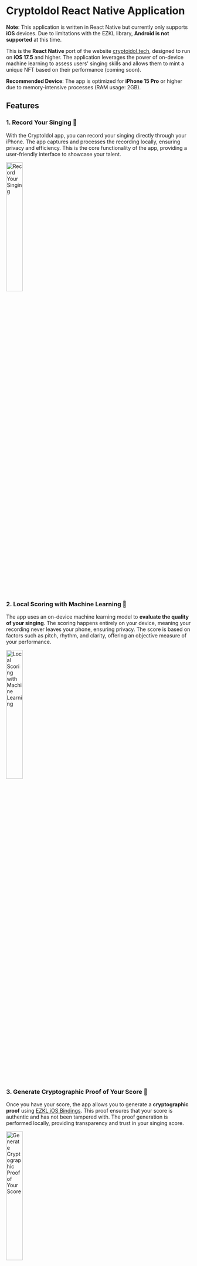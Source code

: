 # CryptoIdol React Native Application

**Note**: This application is written in React Native but currently only supports **iOS** devices. Due to limitations
with the EZKL library, **Android is not supported** at this time.

This is the **React Native** port of the website [cryptoidol.tech](https://cryptoidol.tech), designed to run on **iOS
17.5** and higher. The application leverages the power of on-device machine learning to assess users' singing skills and
allows them to mint a unique NFT based on their performance (coming soon).

**Recommended Device**: The app is optimized for **iPhone 15 Pro** or higher due to memory-intensive processes (RAM
usage: 2GB).

## Features

### 1. Record Your Singing 🎤

With the CryptoIdol app, you can record your singing directly through your iPhone. The app captures and processes the
recording locally, ensuring privacy and efficiency. This is the core functionality of the app, providing a user-friendly
interface to showcase your talent.

<img src="docs/record_singing.png" alt="Record Your Singing" width="30%">

### 2. Local Scoring with Machine Learning 🧠

The app uses an on-device machine learning model to **evaluate the quality of your singing**. The scoring happens
entirely on your device, meaning your recording never leaves your phone, ensuring privacy. The score is based on factors
such as pitch, rhythm, and clarity, offering an objective measure of your performance.

<img src="docs/local_scoring.png" alt="Local Scoring with Machine Learning" width="30%">

### 3. Generate Cryptographic Proof of Your Score 🔐

Once you have your score, the app allows you to generate a **cryptographic proof**
using [EZKL iOS Bindings](https://github.com/zkonduit/ezkl-swift-package.git). This proof ensures that your score is
authentic and has not been tampered with. The proof generation is performed locally, providing transparency and trust in
your singing score.

<img src="docs/generate_proof.png" alt="Generate Cryptographic Proof of Your Score" width="30%">

### 4. Mint a Unique NFT 🎨

In future versions, the app will allow you to mint a **unique NFT** based on your singing score. This NFT will be
generated as a reward for your performance, creating a verifiable and unique asset representing your talent. The NFT
minting feature is currently in development and will be released in upcoming updates.

## Proof Generation and Integration Tutorial

In this project, the proof generation for Neural Network execution is based on
the [EZKL Swift Package](https://github.com/zkonduit/ezkl-swift-package.git), which is an iOS-compatible wrapper around
the EZKL library, managed by the Swift Package Manager (SPM). The following tutorial outlines the steps required to
integrate the EZKL package in a React Native application.

### Step 1: Model and SRS File Preparation

In this example, we include the following assets in the app bundle:

- **model.compiled**: A compiled ONNX model.
- **kzg16.srs**: The structured reference string (SRS) file for the proof system.

We save space by generating the proving key (PK) and verification key (VK) on the fly during app startup. Alternatively,
you can bundle precomputed PK and VK files in the app to avoid generating them dynamically, which can reduce the
computational load.

### Step 2: Adding EZKL Package to Xcode

Since React Native does not natively support SPM packages, only CocoaPods, we need to manually add the EZKL Swift
Package as a dependency in Xcode. Follow these steps:

1. Open your project in Xcode.
2. Go to **File > Add Packages…** and search for the EZKL Swift Package GitHub URL.
3. Add the EZKL package as a dependency to your project by following
   the [EZKL package instructions](https://github.com/zkonduit/ezkl-swift-package.git).

Ensure that the version of the EZKL Swift Package matches the EZKL CLI version you use locally for generating assets (
e.g., compiling the model) to maintain compatibility.

### Step 3: Exposing Swift Code to React Native

To make the EZKL functionality accessible from JavaScript in React Native, we need to expose Swift functions to React
Native by following [this tutorial](https://dev.to/akinncar/how-to-use-swift-in-your-react-native-app-46mj).

1. **Create Wrapper Files**:

- Implement the required Swift functions in a wrapper
  file, [`CryptoIdolModule.swift`](ios/CryptoIdol/CryptoIdolModule.swift), which provides methods to interact with the
  EZKL package, like proof generation.
- Bridge this Swift code to React Native by creating an Objective-C bridge
  file, [`CryptoIdolModuleBridge.m`](ios/CryptoIdol/CryptoIdolModuleBridge.m), that connects the Swift module with
  React Native.

2. **JavaScript Integration**:

- We set up the PK and VK keys during app startup in [`setupModelProver.js`](src/prover/setupModelProver.js). This
  code dynamically generates the keys and stores them in the file system.
- The proof is generated by calling the function in [`runModelProver.js`](src/prover/runModelProver.js), which
  interacts with the EZKL Swift Package. This script passes the PK and VK paths and the model input as a
  JSON-serialized string to the Swift module.

3. **Running Proof Generation on a Background Thread**:

- To avoid blocking the main JavaScript thread, we execute the Swift proof generation on a separate thread. This
  allows the app to remain responsive during computation-intensive tasks.

With this setup, the EZKL package is effectively integrated, and proof generation is performed with minimal impact on
the app's performance. This example demonstrates how to integrate and manage cryptographic proof generation within a
React Native project using Swift and SPM.

## Smart Contracts

The contracts are based on
the [cryptoidol-contracts](https://github.com/ElusAegis/cryptoidol-contracts/tree/feat/updated-model) code and are
currently deployed to the Sepolia test network at `0x6C686453CB666692c37D956F7696D5205378f3D3`. To run the demo, you
will need some Sepolia ETH, which you can obtain from
the [Google Cloud Sepolia Faucet](https://cloud.google.com/application/web3/faucet/ethereum/sepolia).

## Requirements

- **Mac with Xcode**: To build and deploy the app, you need a Mac with Xcode installed.
- **Node.js**: Install Node.js 20.0 or higher.
- **iOS Version**: 17.5 or higher
- **Recommended Device**: iPhone 15 Pro or higher (due to RAM requirements)
- **RAM Requirement**: 4GB+ for smooth processing of the machine learning model and proof generation
- **Simulator Support**: You can run the app in the simulator on a Mac instead of deploying to a real device. Due to
  hardware limitations of the [EZKL Swift Package](https://github.com/zkonduit/ezkl-swift-package.git), the simulation
  mode only works on **M series Macs**.

## Setup Instructions

1. **Clone the repository**:
   ```
   git clone https://github.com/zkonduit/cryptoidol-react-native.git
   ```
2. **Install dependencies**:
   ```
   npm install
   ```
   or
   ```
   yarn install
   ```
3. **Install iOS dependencies**:
   ```
   cd ios && pod install
   ```
4. **Run the app**:

- **Simulator**: To run the app in the simulator on your Mac, execute:

  ```
  npx react-native run-ios --simulator="iPhone 15 Pro"
  ```

- **Real Device**: To run it on a real iPhone, make sure you have connected your device to your Mac via USB and execute:

  ```
  npx react-native run-ios
  ```

  **Note**: Running on a real device requires additional configuration in Xcode:

  - Connect your iPhone to your Mac via USB.
  - Open the project in Xcode (`ios` folder).
  - Select your device in the Xcode toolbar.
  - Go to **Signing & Capabilities** and select your **Development Team**.
  - Ensure that the **Bundle Identifier** is unique (you may need to change it).
  - On your iPhone, go to **Settings > General > Device Management** and trust your developer certificate.

## Notes

- **CryptoIdol Rendering**: The avatar (dancing girl) will only render on a physical device. It will not appear on
  simulators due to hardware constraints. Ensure you test on a real iPhone for full functionality.
- **Simulator Limitations**: Due to hardware limitations of
  the [EZKL Swift Package](https://github.com/zkonduit/ezkl-swift-package.git), the simulation mode only works on **M
  series Macs**.
